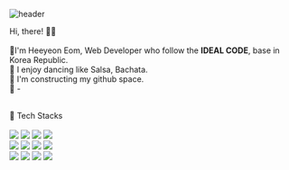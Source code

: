 ![header](https://capsule-render.vercel.app/api?type=Waving&color=gradient&customColorList=0,2,2,5,30&text=Welcome&nbsp;to&nbsp;be&nbsp;here!&fontColor=EDF0F5&animation=fadeIn)

Hi, there! 🙋‍♀️<br/><br/>
🌱I'm Heeyeon Eom, Web Developer who follow the <b>IDEAL CODE</b>, base in Korea Republic. <br/>
💃 I enjoy dancing like Salsa, Bachata.<br/>
🌷 I'm constructing my github space.<br/>
🧊 -<br/>
<br/>

📌 Tech Stacks <br/><br/>
<img src="https://img.shields.io/badge/java-00A98F?style=for-the-badge&logo=java&logoColor=white"> <img src="https://img.shields.io/badge/javascript-F7DF1E?style=for-the-badge&logo=javascript&logoColor=black">
<img src="https://img.shields.io/badge/spring-6DB33F?style=for-the-badge&logo=spring&logoColor=white">
<img src="https://img.shields.io/badge/jquery-0769AD?style=for-the-badge&logo=jquery&logoColor=white">
<br/>
<img src="https://img.shields.io/badge/oracle-F80000?style=for-the-badge&logo=oracle&logoColor=white"> <img src="https://img.shields.io/badge/postgresql-4169E1?style=for-the-badge&logo=postgresql&logoColor=white">
<img src="https://img.shields.io/badge/mysql-4479A1?style=for-the-badge&logo=mysql&logoColor=white">
<img src="https://img.shields.io/badge/mariadb-003545?style=for-the-badge&logo=mariadb&logoColor=white">
<br/>
<img src="https://img.shields.io/badge/linux-FCC624?style=for-the-badge&logo=linux&logoColor=white"> <img src="https://img.shields.io/badge/svn-FC494A?style=for-the-badge&logo=svn&logoColor=white">
<img src="https://img.shields.io/badge/github-181717?style=for-the-badge&logo=github&logoColor=white">
<img src="https://img.shields.io/badge/gitlab-FC6D26?style=for-the-badge&logo=gitlab&logoColor=white">
